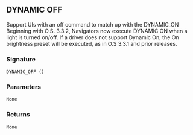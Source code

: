 ## DYNAMIC OFF
Support UIs with an off command to match up with the DYNAMIC\_ON
Beginning with O.S. 3.3.2, Navigators now execute DYNAMIC ON when a light is turned on/off. If a driver does not support Dynamic On, the On brightness preset will be executed, as in O.S 3.3.1 and prior releases.

### Signature

`DYNAMIC_OFF () `


### Parameters

`None`


### Returns

`None`
